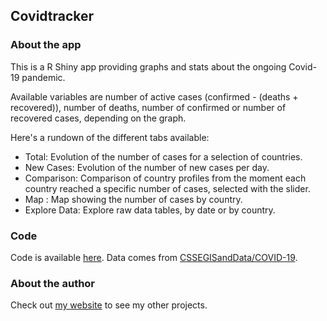 ## Covidtracker

### About the app

This is a R Shiny app providing graphs and stats about the ongoing Covid-19 pandemic.

Available variables are number of active cases (confirmed - (deaths + recovered)), number of deaths, number of confirmed or number of recovered cases, depending on the graph.

Here's a rundown of the different tabs available:

  - Total: Evolution of the number of cases for a selection of countries.
  - New Cases: Evolution of the number of new cases per day.
  - Comparison:  Comparison of country profiles from the moment each country reached a specific number of cases, selected with the slider.
  - Map : Map showing the number of cases by country.
  - Explore Data: Explore raw data tables, by date or by country.

### Code

Code is available [here](https://github.com/dbeley/covid19-webapp). Data comes from [CSSEGISandData/COVID-19](https://github.com/CSSEGISandData/COVID-19).

### About the author

Check out [my website](https://dbeley.ovh/en) to see my other projects.
